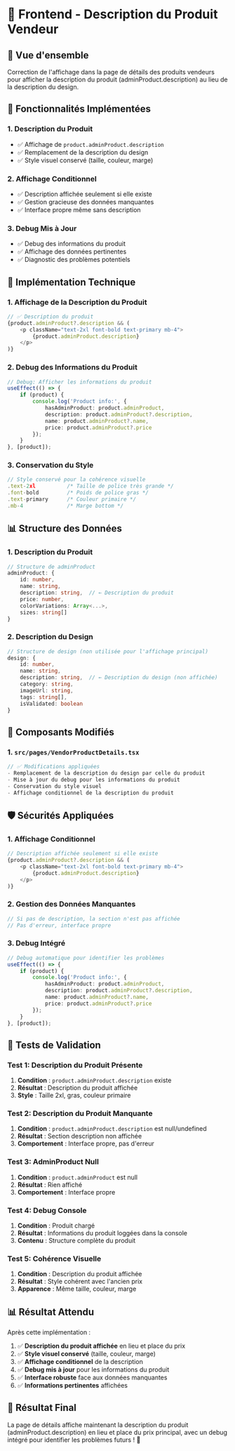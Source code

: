 # 📝 Frontend - Description du Produit Vendeur

## 🚀 **Vue d'ensemble**

Correction de l'affichage dans la page de détails des produits vendeurs pour afficher la description du produit (adminProduct.description) au lieu de la description du design.

## 🎯 **Fonctionnalités Implémentées**

### **1. Description du Produit**
- ✅ Affichage de `product.adminProduct.description`
- ✅ Remplacement de la description du design
- ✅ Style visuel conservé (taille, couleur, marge)

### **2. Affichage Conditionnel**
- ✅ Description affichée seulement si elle existe
- ✅ Gestion gracieuse des données manquantes
- ✅ Interface propre même sans description

### **3. Debug Mis à Jour**
- ✅ Debug des informations du produit
- ✅ Affichage des données pertinentes
- ✅ Diagnostic des problèmes potentiels

## 🔧 **Implémentation Technique**

### **1. Affichage de la Description du Produit**
```typescript
// ✅ Description du produit
{product.adminProduct?.description && (
    <p className="text-2xl font-bold text-primary mb-4">
        {product.adminProduct.description}
    </p>
)}
```

### **2. Debug des Informations du Produit**
```typescript
// Debug: Afficher les informations du produit
useEffect(() => {
    if (product) {
        console.log('Product info:', {
            hasAdminProduct: product.adminProduct,
            description: product.adminProduct?.description,
            name: product.adminProduct?.name,
            price: product.adminProduct?.price
        });
    }
}, [product]);
```

### **3. Conservation du Style**
```typescript
// Style conservé pour la cohérence visuelle
.text-2xl          /* Taille de police très grande */
.font-bold         /* Poids de police gras */
.text-primary      /* Couleur primaire */
.mb-4              /* Marge bottom */
```

## 📊 **Structure des Données**

### **1. Description du Produit**
```typescript
// Structure de adminProduct
adminProduct: {
    id: number,
    name: string,
    description: string,  // ← Description du produit
    price: number,
    colorVariations: Array<...>,
    sizes: string[]
}
```

### **2. Description du Design**
```typescript
// Structure de design (non utilisée pour l'affichage principal)
design: {
    id: number,
    name: string,
    description: string,  // ← Description du design (non affichée)
    category: string,
    imageUrl: string,
    tags: string[],
    isValidated: boolean
}
```

## 📱 **Composants Modifiés**

### **1. `src/pages/VendorProductDetails.tsx`**
```typescript
// ✅ Modifications appliquées
- Remplacement de la description du design par celle du produit
- Mise à jour du debug pour les informations du produit
- Conservation du style visuel
- Affichage conditionnel de la description du produit
```

## 🛡️ **Sécurités Appliquées**

### **1. Affichage Conditionnel**
```typescript
// Description affichée seulement si elle existe
{product.adminProduct?.description && (
    <p className="text-2xl font-bold text-primary mb-4">
        {product.adminProduct.description}
    </p>
)}
```

### **2. Gestion des Données Manquantes**
```typescript
// Si pas de description, la section n'est pas affichée
// Pas d'erreur, interface propre
```

### **3. Debug Intégré**
```typescript
// Debug automatique pour identifier les problèmes
useEffect(() => {
    if (product) {
        console.log('Product info:', {
            hasAdminProduct: product.adminProduct,
            description: product.adminProduct?.description,
            name: product.adminProduct?.name,
            price: product.adminProduct?.price
        });
    }
}, [product]);
```

## 🧪 **Tests de Validation**

### **Test 1: Description du Produit Présente**
1. **Condition** : `product.adminProduct.description` existe
2. **Résultat** : Description du produit affichée
3. **Style** : Taille 2xl, gras, couleur primaire

### **Test 2: Description du Produit Manquante**
1. **Condition** : `product.adminProduct.description` est null/undefined
2. **Résultat** : Section description non affichée
3. **Comportement** : Interface propre, pas d'erreur

### **Test 3: AdminProduct Null**
1. **Condition** : `product.adminProduct` est null
2. **Résultat** : Rien affiché
3. **Comportement** : Interface propre

### **Test 4: Debug Console**
1. **Condition** : Produit chargé
2. **Résultat** : Informations du produit loggées dans la console
3. **Contenu** : Structure complète du produit

### **Test 5: Cohérence Visuelle**
1. **Condition** : Description du produit affichée
2. **Résultat** : Style cohérent avec l'ancien prix
3. **Apparence** : Même taille, couleur, marge

## 📊 **Résultat Attendu**

Après cette implémentation :

1. ✅ **Description du produit affichée** en lieu et place du prix
2. ✅ **Style visuel conservé** (taille, couleur, marge)
3. ✅ **Affichage conditionnel** de la description
4. ✅ **Debug mis à jour** pour les informations du produit
5. ✅ **Interface robuste** face aux données manquantes
6. ✅ **Informations pertinentes** affichées

## 🎉 **Résultat Final**

La page de détails affiche maintenant la description du produit (adminProduct.description) en lieu et place du prix principal, avec un debug intégré pour identifier les problèmes futurs ! 📝 